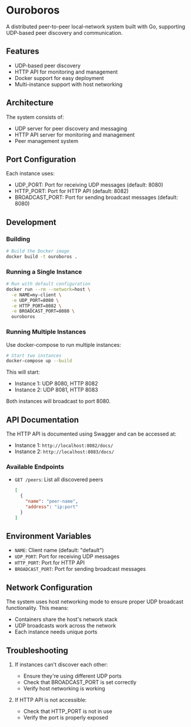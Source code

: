 # Ouroboros

A distributed peer-to-peer local-network system built with Go, supporting UDP-based peer discovery and communication.

## Features

- UDP-based peer discovery
- HTTP API for monitoring and management
- Docker support for easy deployment
- Multi-instance support with host networking

## Architecture

The system consists of:
- UDP server for peer discovery and messaging
- HTTP API server for monitoring and management
- Peer management system

## Port Configuration

Each instance uses:
- UDP_PORT: Port for receiving UDP messages (default: 8080)
- HTTP_PORT: Port for HTTP API (default: 8082)
- BROADCAST_PORT: Port for sending broadcast messages (default: 8080)

## Development

### Building

```bash
# Build the Docker image
docker build -t ouroboros .
```

### Running a Single Instance

```bash
# Run with default configuration
docker run --rm --network=host \
  -e NAME=my-client \
  -e UDP_PORT=8080 \
  -e HTTP_PORT=8082 \
  -e BROADCAST_PORT=8080 \
  ouroboros
```

### Running Multiple Instances

Use docker-compose to run multiple instances:

```bash
# Start two instances
docker-compose up --build
```

This will start:
- Instance 1: UDP 8080, HTTP 8082
- Instance 2: UDP 8081, HTTP 8083

Both instances will broadcast to port 8080.

## API Documentation

The HTTP API is documented using Swagger and can be accessed at:
- Instance 1: `http://localhost:8082/docs/`
- Instance 2: `http://localhost:8083/docs/`

### Available Endpoints

- `GET /peers`: List all discovered peers
  ```json
  [
    {
      "name": "peer-name",
      "address": "ip:port"
    }
  ]
  ```

## Environment Variables

- `NAME`: Client name (default: "default")
- `UDP_PORT`: Port for receiving UDP messages
- `HTTP_PORT`: Port for HTTP API
- `BROADCAST_PORT`: Port for sending broadcast messages

## Network Configuration

The system uses host networking mode to ensure proper UDP broadcast functionality. This means:
- Containers share the host's network stack
- UDP broadcasts work across the network
- Each instance needs unique ports

## Troubleshooting

1. If instances can't discover each other:
   - Ensure they're using different UDP ports
   - Check that BROADCAST_PORT is set correctly
   - Verify host networking is working

2. If HTTP API is not accessible:
   - Check that HTTP_PORT is not in use
   - Verify the port is properly exposed
